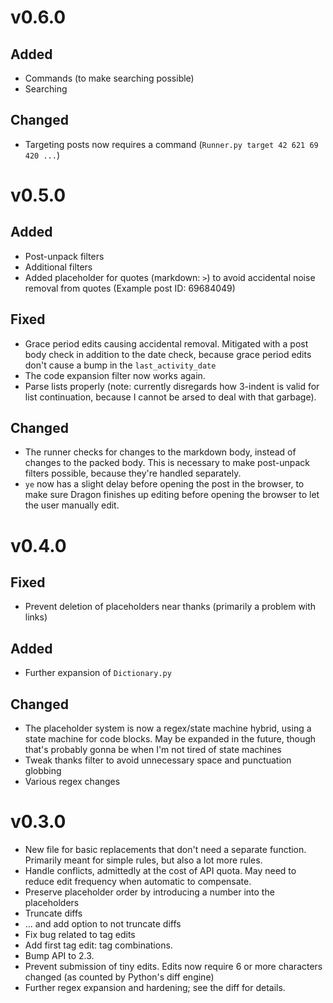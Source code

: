 # v0.6.0

## Added
* Commands (to make searching possible)
* Searching

## Changed
* Targeting posts now requires a command (`Runner.py target 42 621 69 420 ...`)

# v0.5.0

## Added
* Post-unpack filters
* Additional filters
* Added placeholder for quotes (markdown: `>`) to avoid accidental noise removal from quotes (Example post ID: 69684049)

## Fixed
* Grace period edits causing accidental removal. Mitigated with a post body check in addition to the date check, because grace period edits don't cause a bump in the `last_activity_date`
* The code expansion filter now works again.
* Parse lists properly (note: currently disregards how 3-indent is valid for list continuation, because I cannot be arsed to deal with that garbage).

## Changed
* The runner checks for changes to the markdown body, instead of changes to the packed body. This is necessary to make post-unpack filters possible, because they're handled separately.
* `ye` now has a slight delay before opening the post in the browser, to make sure Dragon finishes up editing before opening the browser to let the user manually edit.

# v0.4.0

## Fixed
* Prevent deletion of placeholders near thanks (primarily a problem with links)

## Added
* Further expansion of `Dictionary.py`

## Changed
* The placeholder system is now a regex/state machine hybrid, using a state machine for code blocks. May be expanded in the future, though that's probably gonna be when I'm not tired of state machines
* Tweak thanks filter to avoid unnecessary space and punctuation globbing
* Various regex changes


# v0.3.0

* New file for basic replacements that don't need a separate function. Primarily meant for simple rules, but also a lot more rules.
* Handle conflicts, admittedly at the cost of API quota. May need to reduce edit frequency when automatic to compensate.
* Preserve placeholder order by introducing a number into the placeholders
* Truncate diffs
* ... and add option to not truncate diffs
* Fix bug related to tag edits
* Add first tag edit: tag combinations.
* Bump API to 2.3.
* Prevent submission of tiny edits. Edits now require 6 or more characters changed (as counted by Python's diff engine)
* Further regex expansion and hardening; see the diff for details.
